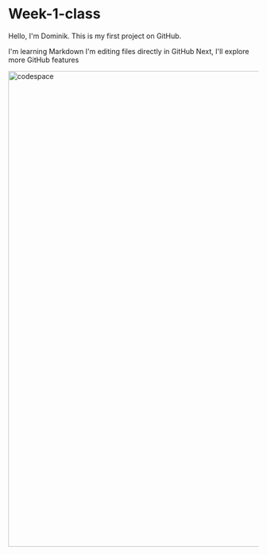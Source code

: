 # Week-1-class
Hello, I'm Dominik. This is my first project on GitHub.

I'm learning Markdown
I'm editing files directly in GitHub
Next, I'll explore more GitHub features 

<img width="1470" height="956" alt="codespace" src="https://github.com/user-attachments/assets/d3b59b79-647e-4b0f-a0ec-cbd30750d1c8" />
